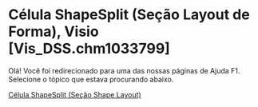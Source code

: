 
# Célula ShapeSplit (Seção Layout de Forma), Visio [Vis_DSS.chm1033799]

Olá! Você foi redirecionado para uma das nossas páginas de Ajuda F1. Selecione o tópico que estava procurando abaixo.

[Célula ShapeSplit (Seção Shape Layout)](http://msdn.microsoft.com/library/96b8c503-67b3-8623-d99b-0dad7b15c224%28Office.15%29.aspx)
